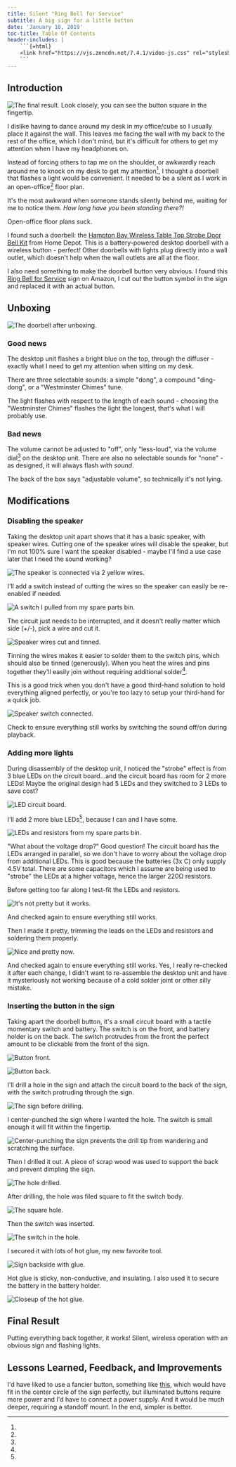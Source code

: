 ```yaml
---
title: Silent "Ring Bell for Service"
subtitle: A big sign for a little button
date: 'January 10, 2019'
toc-title: Table Of Contents
header-includes: |
    ```{=html}
    <link href="https://vjs.zencdn.net/7.4.1/video-js.css" rel="stylesheet">
    ```
---
```


## Introduction

![The final result. [Look closely](images/final_result_square_full.jpg), you can see the button square in the fingertip.](images/final_result_square_full.jpg)

I dislike having to dance around my desk in my office/cube so I usually place it against the wall. This leaves me facing the wall with my back to the rest of the office, which I don't mind, but it's difficult for others to get my attention when I have my headphones on.

Instead of forcing others to tap me on the shoulder, or awkwardly reach around me to knock on my desk to get my attention[^standing_there], I thought a doorbell that flashes a light would be convenient. It needed to be a silent as I work in an open-office[^open_office] floor plan.

[^standing_there]:
It's the most awkward when someone stands silently behind me, waiting for me to notice them. *How long have you been standing there?!*

[^open_office]:
Open-office floor plans suck.

I found such a doorbell: the [Hampton Bay Wireless Table Top Strobe Door Bell Kit](https://www.homedepot.com/p/Hampton-Bay-Wireless-Table-Top-Strobe-Door-Bell-Kit-HB-7778-02/206135529) from Home Depot. This is a battery-powered desktop doorbell with a wireless button - perfect! Other doorbells with lights plug directly into a wall outlet, which doesn't help when the wall outlets are all at the floor.

I also need something to make the doorbell button very obvious. I found this [Ring Bell for Service](https://smile.amazon.com/gp/product/B0747VYDHY) sign on Amazon, I cut out the button symbol in the sign and replaced it with an actual button.

## Unboxing

![The [doorbell](images/doorbell_original_full.jpg) after unboxing.](images/doorbell_original_full.jpg)

### Good news

The desktop unit flashes a bright blue on the top, through the diffuser - exactly what I need to get my attention when sitting on my desk.

There are three selectable sounds: a simple "dong", a compound "ding-dong", or a "Westminster Chimes" tune.

The light flashes with respect to the length of each sound - choosing the "Westminster Chimes" flashes the light the longest, that's what I will probably use.

### Bad news

The volume cannot be adjusted to "off", only "less-loud", via the volume dial[^volume_dial] on the desktop unit. There are also no selectable sounds for "none" - as designed, it will always flash *with sound*.

[^volume_dial]:
The back of the box says "adjustable volume", so technically it's not lying.

## Modifications

### Disabling the speaker

Taking the desktop unit apart shows that it has a basic speaker, with speaker wires. Cutting one of the speaker wires will disable the speaker, but I'm not 100% sure I want the speaker disabled - maybe I'll find a use case later that I need the sound working?

![The [speaker](images/open_back_original_full.jpg) is connected via 2 yellow wires.](images/open_back_original_full.jpg)

I'll add a switch instead of cutting the wires so the speaker can easily be re-enabled if needed.

![A [switch](images/switch_full.jpg) I pulled from my spare parts bin.](images/switch_full.jpg)

The circuit just needs to be interrupted, and it doesn't really matter which side (+/-), pick a wire and cut it.

![[Speaker wires](images/speaker_wires_cut_tinned_full.jpg) cut and tinned.](images/speaker_wires_cut_tinned_full.jpg)

Tinning the wires makes it easier to solder them to the switch pins, which should also be tinned (generously). When you heat the wires and pins together they'll easily join without requiring additional solder[^need_more_hands].

[^need_more_hands]:
This is a good trick when you don't have a good third-hand solution to hold everything aligned perfectly, or you're too lazy to setup your third-hand for a quick job.

![[Speaker switch](images/speaker_switch_connected_full.jpg) connected.](images/speaker_switch_connected_full.jpg)

Check to ensure everything still works by switching the sound off/on during playback.

<figure>
<video-js id="check_speaker_switch" class="vjs-16-9" controls preload="auto" data-setup='{}'>
<source src="images/check_speaker_switch_web.mp4" type='video/mp4'>
</video-js>
</figure>

### Adding more lights

During disassembly of the desktop unit, I noticed the "strobe" effect is from 3 blue LEDs on the circuit board...and the circuit board has room for 2 more LEDs! Maybe the original design had 5 LEDs and they switched to 3 LEDs to save cost?

![[LED](images/leds_original_full.jpg) circuit board.](images/leds_original_full.jpg)

I'll add 2 more blue LEDs[^voltage_drop], because I can and I have some.

![[LEDs and resistors](images/leds_resistors_full.jpg) from my spare parts bin.](images/leds_resistors_full.jpg)

[^voltage_drop]:
"What about the voltage drop?" Good question! The circuit board has the LEDs arranged in parallel, so we don't have to worry about the voltage drop from additional LEDs. This is good because the batteries (3x C) only supply 4.5V total. There are some capacitors which I assume are being used to "strobe" the LEDs at a higher voltage, hence the larger 220&Omega; resistors.

Before getting too far along I test-fit the LEDs and resistors.

![It's not [pretty](images/leds_test_fit_full.jpg) but it works.](images/leds_test_fit_full.jpg)

And checked again to ensure everything still works.

<figure>
<video-js id="check_led_test_fit" class="vjs-16-9" controls preload="auto" data-setup='{}'>
<source src="images/check_led_test_fit_web.mp4" type='video/mp4'>
</video-js>
</figure>

Then I made it pretty, trimming the leads on the LEDs and resistors and soldering them properly.

![Nice and [pretty](images/leds_final_full.jpg) now.](images/leds_final_full.jpg)

And checked again to ensure everything still works. Yes, I really re-checked it after each change, I didn't want to re-assemble the desktop unit and have it mysteriously not working because of a cold solder joint or other silly mistake.

<figure>
<video-js id="check_leds_final" class="vjs-16-9" controls preload="auto" data-setup='{}'>
<source src="images/check_leds_final_web.mp4" type='video/mp4'>
</video-js>
</figure>

### Inserting the button in the sign

Taking apart the doorbell button, it's a small circuit board with a tactile momentary switch and battery. The switch is on the front, and battery holder is on the back. The switch protrudes from the front the perfect amount to be clickable from the front of the sign.

![Button [front](images/button_front_full.jpg).](images/button_front_full.jpg)

![Button [back](images/button_back_full.jpg).](images/button_back_full.jpg)

I'll drill a hole in the sign and attach the circuit board to the back of the sign, with the switch protruding through the sign.

![The [sign](images/sign_original_full.jpg) before drilling.](images/sign_original_full.jpg)

I center-punched the sign where I wanted the hole. The switch is small enough it will fit within the fingertip.

![Center-punching the [sign](images/sign_center_punch_full.jpg) prevents the drill tip from wandering and scratching the surface.](images/sign_center_punch_full.jpg)

Then I drilled it out. A piece of scrap wood was used to support the back and prevent dimpling the sign.

![The [hole](images/sign_drilled_full.jpg) drilled.](images/sign_drilled_full.jpg)

After drilling, the hole was filed square to fit the switch body.

![The [square hole](images/sign_filed_square_full.jpg).](images/sign_filed_square_full.jpg)

Then the switch was inserted.

![The [switch in the hole](images/sign_switch_installed_full.jpg).](images/sign_switch_installed_full.jpg)

I secured it with lots of hot glue, my new favorite tool.

![Sign [backside](images/sign_backside_full.jpg) with glue.](images/sign_backside_full.jpg)

Hot glue is sticky, non-conductive, and insulating. I also used it to secure the battery in the battery holder.

![[Closeup](images/sign_glue_closeup_full.jpg) of the hot glue.](images/sign_glue_closeup_full.jpg)

## Final Result

Putting everything back together, it works! Silent, wireless operation with an obvious sign and flashing lights.

<figure>
<video-js id="final_result" class="vjs-16-9" controls preload="auto" data-setup='{}'>
<source src="images/final_result_web.mp4" type='video/mp4'>
</video-js>
</figure>

## Lessons Learned, Feedback, and Improvements

I'd have liked to use a fancier button, something like [this](https://www.adafruit.com/product/481), which would have fit in the center circle of the sign perfectly, but illuminated buttons require more power and I'd have to connect a power supply. And it would be much deeper, requiring a standoff mount. In the end, simpler is better.

<!-- Load JS last after page load for best UX -->
<script src="https://vjs.zencdn.net/7.4.1/video.js"></script>
